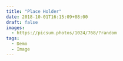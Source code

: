```yaml
---
title: "Place Holder"
date: 2018-10-01T16:15:09+08:00
draft: false
images:
  - https://picsum.photos/1024/768/?random
tags:
  - Demo
  - Image
---
```


<!-- Just define the image URL in the content’s front matter, the featured image will be displayed as the background.

For example:

```yaml
---
images:
  - https://picsum.photos/1024/768/?random
---
```

This is an array, you can set multiple urls, only the first url will be used. These images is also used in [Twitter Cards](https://developer.twitter.com/en/docs/tweets/optimize-with-cards/guides/getting-started.html) and the [Open Graph](http://ogp.me/) metadata. -->
